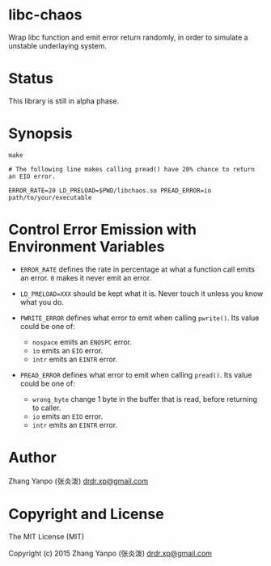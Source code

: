 # libc-chaos

Wrap libc function and emit error return randomly, in order to simulate a unstable underlaying system.

# Status

This library is still in alpha phase.

# Synopsis

```
make

# The following line makes calling pread() have 20% chance to return an EIO error.

ERROR_RATE=20 LD_PRELOAD=$PWD/libchaos.so PREAD_ERROR=io path/to/your/executable
```

# Control Error Emission with Environment Variables

-   `ERROR_RATE`
defines the rate in percentage at what a function call emits an error.
`0` makes it never emit an error.

-   `LD_PRELOAD=XXX`
should be kept what it is. Never touch it unless you know what you do.

-   `PWRITE_ERROR`
defines what error to emit when calling `pwrite()`.
Its value could be one of:
    -   `nospace` emits an `ENOSPC` error.
    -   `io` emits an `EIO` error.
    -   `intr` emits an `EINTR` error.

-   `PREAD_ERROR`
defines what error to emit when calling `pread()`.
Its value could be one of:
    -   `wrong_byte` change 1 byte in the buffer that is read, before
        returning to caller.
    -   `io` emits an `EIO` error.
    -   `intr` emits an `EINTR` error.


# Author

Zhang Yanpo (张炎泼) <drdr.xp@gmail.com>

# Copyright and License

The MIT License (MIT)

Copyright (c) 2015 Zhang Yanpo (张炎泼) <drdr.xp@gmail.com>
